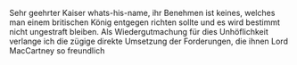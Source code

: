 Sehr geehrter Kaiser whats-his-name,
ihr Benehmen ist keines, welches man einem britischen König entgegen richten sollte und es wird bestimmt nicht ungestraft bleiben. Als Wiedergutmachung für dies Unhöflichkeit verlange ich die zügige direkte Umsetzung der Forderungen, die ihnen Lord MacCartney so freundlich 